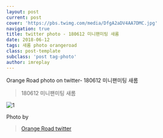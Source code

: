 ```yaml
---
layout: post
current: post
cover: 'https://pbs.twimg.com/media/DfgA2aDV4AA7DMC.jpg'
navigation: true
title: twitter photo - 180612 미니팬미팅 새롬
date: 2018-06-12
tags: 새롬 photo orangeroad
class: post-template
subclass: 'post tag-photo'
author: imreplay
---
```



Orange Road photo on twitter- 180612 미니팬미팅 새롬
> 180612 미니팬미팅 새롬

![1](https://pbs.twimg.com/media/DfgA2aDV4AA7DMC.jpg)

Photo by
> [Orange Road twitter](https://twitter.com/OrangeRoad8)
